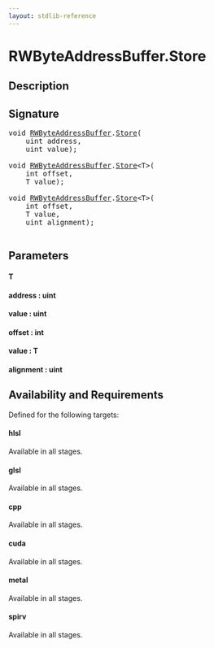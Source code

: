 ```yaml
---
layout: stdlib-reference
---
```


# RWByteAddressBuffer\.Store

## Description





## Signature 

<pre>
<span class="code_keyword">void</span> <a href="/stdlib-reference/types/RWByteAddressBuffer/index" class="code_type">RWByteAddressBuffer</a>.<a href="/stdlib-reference/types/RWByteAddressBuffer/Store">Store</a>(
    <span class="code_keyword">uint</span> <span class='code_param'>address</span>,
    <span class="code_keyword">uint</span> <span class='code_param'>value</span>);

<span class="code_keyword">void</span> <a href="/stdlib-reference/types/RWByteAddressBuffer/index" class="code_type">RWByteAddressBuffer</a>.<a href="/stdlib-reference/types/RWByteAddressBuffer/Store">Store</a>&lt;<span class="code_type">T</span>&gt;(
    <span class="code_keyword">int</span> <span class='code_param'>offset</span>,
    <span class="code_type">T</span> <span class='code_param'>value</span>);

<span class="code_keyword">void</span> <a href="/stdlib-reference/types/RWByteAddressBuffer/index" class="code_type">RWByteAddressBuffer</a>.<a href="/stdlib-reference/types/RWByteAddressBuffer/Store">Store</a>&lt;<span class="code_type">T</span>&gt;(
    <span class="code_keyword">int</span> <span class='code_param'>offset</span>,
    <span class="code_type">T</span> <span class='code_param'>value</span>,
    <span class="code_keyword">uint</span> <span class='code_param'>alignment</span>);

</pre>

## Parameters

#### T
#### address  : uint
#### value  : uint
#### offset  : int
#### value  : T
#### alignment  : uint

## Availability and Requirements

Defined for the following targets:

#### hlsl
Available in all stages.

#### glsl
Available in all stages.

#### cpp
Available in all stages.

#### cuda
Available in all stages.

#### metal
Available in all stages.

#### spirv
Available in all stages.



